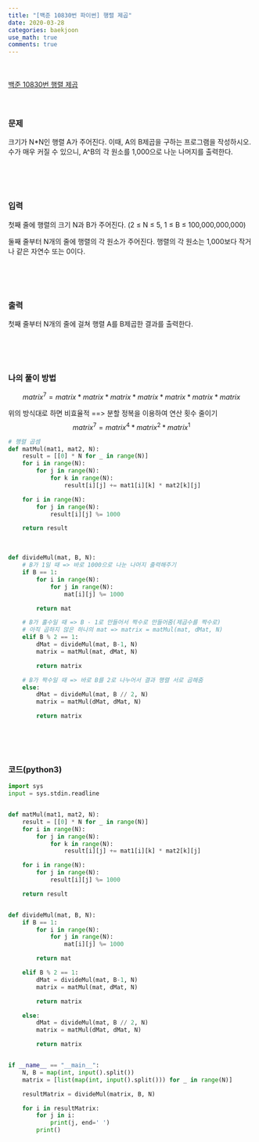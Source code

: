 ```yaml
---
title: "[백준 10830번 파이썬] 행렬 제곱"
date: 2020-03-28
categories: baekjoon
use_math: true
comments: true
---
```


<br><br>
[백준 10830번 행렬 제곱](https://www.acmicpc.net/problem/10830)
<br><br><br>

### 문제<br>

크기가 N*N인 행렬 A가 주어진다. 이때, A의 B제곱을 구하는 프로그램을 작성하시오. 수가 매우 커질 수 있으니, A^B의 각 원소를 1,000으로 나눈 나머지를 출력한다.

<br><br><br>

### 입력<br>

첫째 줄에 행렬의 크기 N과 B가 주어진다. (2 ≤ N ≤  5, 1 ≤ B ≤ 100,000,000,000)

둘째 줄부터 N개의 줄에 행렬의 각 원소가 주어진다. 행렬의 각 원소는 1,000보다 작거나 같은 자연수 또는 0이다.

<br><br><br>

### 출력<br>

첫째 줄부터 N개의 줄에 걸쳐 행렬 A를 B제곱한 결과를 출력한다.

<br><br><br>

### 나의 풀이 방법<br>

$$
matrix^7 = matrix * matrix * matrix * matrix * matrix * matrix * matrix
$$

위의 방식대로 하면 비효율적 ==> 분할 정복을 이용하여 연산 횟수 줄이기<br>
$$
matrix ^ 7 = matrix^4 * matrix^2 * matrix^1
$$


```python
# 행렬 곱셈
def matMul(mat1, mat2, N):
    result = [[0] * N for _ in range(N)]
    for i in range(N):
        for j in range(N):
            for k in range(N):
                result[i][j] += mat1[i][k] * mat2[k][j]

    for i in range(N):
        for j in range(N):
            result[i][j] %= 1000

    return result
```

<br>

```python
def divideMul(mat, B, N):
    # B가 1일 때 => 바로 1000으로 나눈 나머지 출력해주기
    if B == 1:
        for i in range(N):
            for j in range(N):
                mat[i][j] %= 1000

        return mat

    # B가 홀수일 때 => B - 1로 만들어서 짝수로 만들어줌(제곱수를 짝수로)
    # 아직 곱하지 않은 하나의 mat => matrix = matMul(mat, dMat, N)
    elif B % 2 == 1:
        dMat = divideMul(mat, B-1, N)
        matrix = matMul(mat, dMat, N)

        return matrix

    # B가 짝수일 때 => 바로 B를 2로 나누어서 결과 행렬 서로 곱해줌
    else:
        dMat = divideMul(mat, B // 2, N)
        matrix = matMul(dMat, dMat, N)

        return matrix
```

<br><br><br>


### 코드(python3)
```python
import sys
input = sys.stdin.readline


def matMul(mat1, mat2, N):
    result = [[0] * N for _ in range(N)]
    for i in range(N):
        for j in range(N):
            for k in range(N):
                result[i][j] += mat1[i][k] * mat2[k][j]

    for i in range(N):
        for j in range(N):
            result[i][j] %= 1000

    return result


def divideMul(mat, B, N):
    if B == 1:
        for i in range(N):
            for j in range(N):
                mat[i][j] %= 1000

        return mat

    elif B % 2 == 1:
        dMat = divideMul(mat, B-1, N)
        matrix = matMul(mat, dMat, N)

        return matrix

    else:
        dMat = divideMul(mat, B // 2, N)
        matrix = matMul(dMat, dMat, N)

        return matrix


if __name__ == "__main__":
    N, B = map(int, input().split())
    matrix = [list(map(int, input().split())) for _ in range(N)]

    resultMatrix = divideMul(matrix, B, N)

    for i in resultMatrix:
        for j in i:
            print(j, end=' ')
        print()
```
